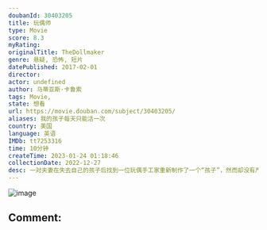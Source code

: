 ```yaml
---
doubanId: 30403205
title: 玩偶师
type: Movie
score: 8.3
myRating: 
originalTitle: TheDollmaker
genre: 悬疑, 恐怖, 短片
datePublished: 2017-02-01
director: 
actor: undefined
author: 马蒂亚斯·卡鲁索
tags: Movie, 
state: 想看
url: https://movie.douban.com/subject/30403205/
aliases: 我的孩子每天只能活一次
country: 美国
language: 英语
IMDb: tt7253316
time: 10分钟
createTime: 2023-01-24 01:18:46
collectionDate: 2022-12-27
desc: 一对夫妻在失去自己的孩子后找到一位玩偶手工家重新制作了一个“孩子”，然而却没有严格遵守约定...
---
```


![image](p2553835312.jpg)

Comment: 
---

